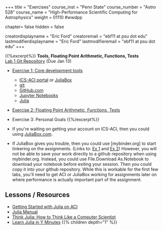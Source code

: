 +++
title = "Exercises"
course_inst = "Penn State"
course_number = "Astro 528"
course_name = "High-Performance Scientific Computing for Astrophysics"
weight = 01110  #wwdpp

chapter= false
hidden = false

creatordisplayname = "Eric Ford"
creatoremail = "ebf11 at psu dot edu"
lastmodifierdisplayname = "Eric Ford"
lastmodifieremail = "ebf11 at psu dot edu"
+++


{{%excerpt%}}
<b>Tools, Floating Point Arithmetic, Functions, Tests</b><br />
[Lab 1 Git Repository](https://github.com/PsuAstro528/lab1-start)  (Due Jan 13)

- [Exercise 1: Core development tools](https://nbviewer.jupyter.org/github/PsuAstro528/lab1-start/blob/master/ex1.ipynb)
    + [ICS-ACI portal](http://portal.aci.ics.psu.edu/) or [JuliaBox](https://www.juliabox.com)
    + [git](https://try.github.io/)
    + [GitHub.com](https://github.com)
    + [Jupyter Notebooks](jupyter.org)
    + [Julia](https://julialang.org/)
- [Exercise 2: Floating Point Arithmetic, Functions, Tests](https://nbviewer.jupyter.org/github/PsuAstro528/lab1-start/blob/master/ex2.ipynb)
- Exercise 3: Personal Goals
{{%/excerpt%}}

- If you're waiting on getting your account on ICS-ACI, then you could using [JuliaBox.com](https://www.juliabox.com).
- If JuliaBox gives you trouble, then you could use [mybinder.org] to start tinkering on the assignments.  (Links to: [Ex 1](https://mybinder.org/v2/gh/PsuAstro528/lab1-start/master?filepath=ex1.ipynb) and [Ex 2](https://mybinder.org/v2/gh/PsuAstro528/lab1-start/master?filepath=ex2.ipynb))
However, you will not be able to save your work directly to a github repository when using mybinder.org.  Instead, you could use File.Download As.Notebook to download your notebook before exiting your session.  Then you could copy it into your github repository.  While this is workable for the first few labs, you'll need to get ACI or JuliaBox working for assignments later on where performance is actually important part of the assignment.

## Lessons / Resources
- [Getting Started with Julia on ACI](/lessons/week1/how-to-use-aci)
- [Julia Manual](http://docs.julialang.org/en/v1.0/)
- [Think Julia: How to Think Like a Computer Scientist](https://benlauwens.github.io/ThinkJulia.jl/latest/book.html)
- [Learn Julia in Y Minutes](https://learnxinyminutes.com/docs/julia/)
{{% children depth="1" %}}
